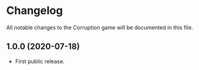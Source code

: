 # Changelog

All notable changes to the Corruption game will be documented in this file.

## 1.0.0 (2020-07-18)

* First public release.
